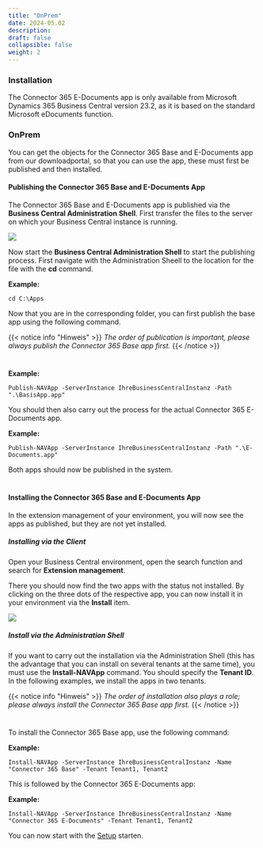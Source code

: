```yaml
---
title: "OnPrem"
date: 2024-05.02
description: 
draft: false
collapsible: false
weight: 2
---
```

### Installation

The Connector 365 E-Documents app is only available from Microsoft Dynamics 365 Business Central version 23.2, as it is based on the standard Microsoft eDocuments function.

### OnPrem
You can get the objects for the Connector 365 Base and E-Documents app from our downloadportal, so that you can use the app, these must first be published and then installed.

#### Publishing the Connector 365 Base and E-Documents App
The Connector 365 Base and E-Documents app is published via the **Business Central Administration Shell**. First transfer the files to the server on which your Business Central instance is running.

![](images/apps/adminshell.PNG)

Now start the **Business Central Administration Shell** to start the publishing process. First navigate with the Administration Sheell to the location for the file with the **cd** command.

**Example:**

```cd C:\Apps```

Now that you are in the corresponding folder, you can first publish the base app using the following command.

{{< notice info "Hinweis" >}}
 _The order of publication is important, please always publish the Connector 365 Base app first._
{{< /notice >}}
#

**Example:**

```Publish-NAVApp -ServerInstance IhreBusinessCentralInstanz -Path ".\BasisApp.app"```

You should then also carry out the process for the actual Connector 365 E-Documents app.

**Example:**

```Publish-NAVApp -ServerInstance IhreBusinessCentralInstanz -Path ".\E-Documents.app"```

Both apps should now be published in the system.
#

#### Installing the Connector 365 Base and E-Documents App
In the extension management of your environment, you will now see the apps as published, but they are not yet installed.

##### Installing via the Client
Open your Business Central environment, open the search function and search for **Extension management**.

There you should now find the two apps with the status not installed. By clicking on the three dots of the respective app, you can now install it in your environment via the **Install** item.

![](images/apps/appinstallde.PNG)

##### Install via the Administration Shell
If you want to carry out the installation via the Administration Shell (this has the advantage that you can install on several tenants at the same time), you must use the **Install-NAVApp** command. You should specify the **Tenant ID**. In the following examples, we install the apps in two tenants.

{{< notice info "Hinweis" >}}
 _The order of installation also plays a role; please always install the Connector 365 Base app first._
{{< /notice >}}
#

To install the Connector 365 Base app, use the following command:

**Example:**

```Install-NAVApp -ServerInstance IhreBusinessCentralInstanz -Name "Connector 365 Base" -Tenant Tenant1, Tenant2```

This is followed by the Connector 365 E-Documents app:

**Example:**

```Install-NAVApp -ServerInstance IhreBusinessCentralInstanz -Name "Connector 365 E-Documents" -Tenant Tenant1, Tenant2```

You can now start with the [Setup](/en-us/apps/mail-sender-plus/first-steps/setup/) starten.



